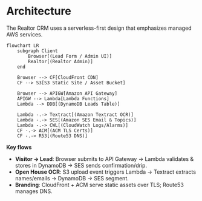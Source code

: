 # Architecture

The Realtor CRM uses a serverless-first design that emphasizes managed AWS services.

```mermaid
flowchart LR
    subgraph Client
        Browser[(Lead Form / Admin UI)]
        Realtor[(Realtor Admin)]
    end

    Browser --> CF[CloudFront CDN]
    CF --> S3[S3 Static Site / Asset Bucket]

    Browser --> APIGW[Amazon API Gateway]
    APIGW --> Lambda[Lambda Functions]
    Lambda --> DDB[(DynamoDB Leads Table)]

    Lambda -.-> Textract[(Amazon Textract OCR)]
    Lambda -.-> SES[(Amazon SES Email & Topics)]
    Lambda -.-> CWL[(CloudWatch Logs/Alarms)]
    CF -.-> ACM[(ACM TLS Certs)]
    CF -.-> R53[(Route53 DNS)]
```

**Key flows**
- **Visitor -> Lead**: Browser submits to API Gateway → Lambda validates & stores in DynamoDB → SES sends confirmation/drip.
- **Open House OCR**: S3 upload event triggers Lambda → Textract extracts names/emails → DynamoDB → SES segment.
- **Branding**: CloudFront + ACM serve static assets over TLS; Route53 manages DNS.
